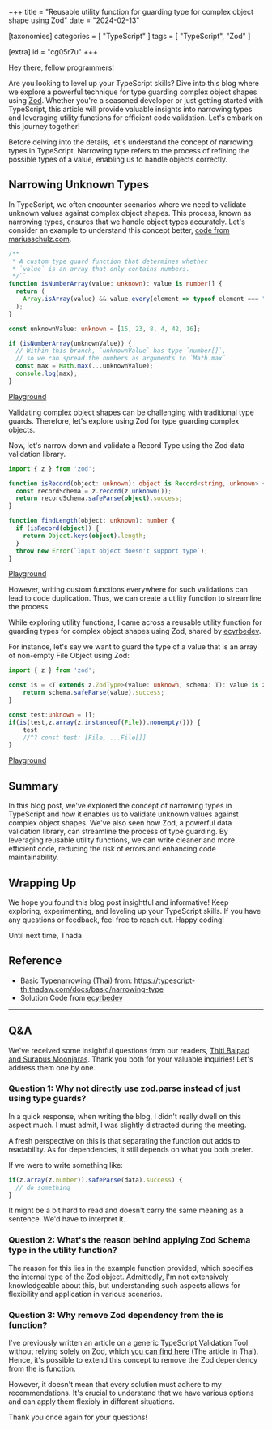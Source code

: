 +++
title = "Reusable utility function for guarding type for complex object shape using Zod"
date = "2024-02-13"

[taxonomies]
categories = [ "TypeScript" ]
tags = [ "TypeScript", "Zod" ]

[extra]
id = "cg05r7u"
+++

Hey there, fellow programmers!

Are you looking to level up your TypeScript skills? Dive into this blog where we explore a powerful technique for type guarding complex object shapes using [Zod](https://zod.dev/). Whether you're a seasoned developer or just getting started with TypeScript, this article will provide valuable insights into narrowing types and leveraging utility functions for efficient code validation. Let's embark on this journey together!

Before delving into the details, let's understand the concept of narrowing types in TypeScript. Narrowing type refers to the process of refining the possible types of a value, enabling us to handle objects correctly.


## Narrowing Unknown Types
In TypeScript, we often encounter scenarios where we need to validate unknown values against complex object shapes. This process, known as narrowing types, ensures that we handle object types accurately. Let's consider an example to understand this concept better, [code from mariusschulz.com](https://mariusschulz.com/blog/the-unknown-type-in-typescript).

```typescript
/**
 * A custom type guard function that determines whether
 * `value` is an array that only contains numbers.
 */``
function isNumberArray(value: unknown): value is number[] {
  return (
    Array.isArray(value) && value.every(element => typeof element === "number")
  );
}

const unknownValue: unknown = [15, 23, 8, 4, 42, 16];

if (isNumberArray(unknownValue)) {
  // Within this branch, `unknownValue` has type `number[]`,
  // so we can spread the numbers as arguments to `Math.max`
  const max = Math.max(...unknownValue);
  console.log(max);
}
```

[Playground](https://www.typescriptlang.org/play?#code/GYVwdgxgLglg9mABDAzgORAWwEYFMBOAgvvgIYCeAFAG6kA2IuAXIuANZhwDuYAlC7Qa5kKRGCx58AbQC6iAN4AoRIny4oIfEkrKViYmXIA6VAYo16jXogBkNxIMZHc1AlVx1cmXGCiIAvAB8iFDkAA64cMCIHl4+fv6JiABE4jgEyby6vADcigC+iooQCCh+7Jw8AGqWzKxgHNxI-ohSAIwArAA0iABMAMw9ABw9ACxjvT1tAGwyeYow0ZSoGOlEJOYVTTVCvNZKKgD0h4gA6jBQABYwSFeoiNhkkJc9AAZb1bWviJekoqERRCvNKSWSvLq6Y6IFBwRBcYQQUhIFBhNSkAAmIUuwhBBFEf0QpHwAHMsPF-rDXgBZUhXIyYUgAD1euhKYDKiAZjICiBpdK5lCMQo+YB2VjyKjZMM8RjocGJlC5uQKQA)

Validating complex object shapes can be challenging with traditional type guards. Therefore, let's explore using Zod for type guarding complex objects.

Now, let's narrow down and validate a Record Type using the Zod data validation library.

```typescript
import { z } from 'zod';

function isRecord(object: unknown): object is Record<string, unknown> {
  const recordSchema = z.record(z.unknown());
  return recordSchema.safeParse(object).success;
}

function findLength(object: unknown): number {
  if (isRecord(object)) {
    return Object.keys(object).length;
  }
  throw new Error(`Input object doesn't support type`);
}
```

[Playground](https://www.typescriptlang.org/play?#code/JYWwDg9gTgLgBAbzgLzgXzgMyhEcDkyEAJvgNwBQFmArgHYDGMwEdcwAzgEoCmD0xABQQARgCs+MAFxx6AazoQA7nQCUM0RKbsOcXvyjEAPBxhRgdAOYAaWXQXK6APkQU4cfnVNwofAQGUGAAseEABDOABeFAA6XwMhZBj5RRVBVVVKd18YGig2eIDg0LCYjjDMHgAFMKgOHmFxSVUymgYGHg4OSjQqWkZmViwLYgAZHisYIMataTsHFXU4OhoQER4oV3dgTDhBTn0BGebVLfcfHlz8uAB5JqYYuR4ATw5jphaAGwnLKaz0NxwKY4JTLHiggCiUBwUEEAAMAJJ0MA0eCaSRwYgQTp0fDwDg0MCQWBA55gHhwzIUNBAA)
 
However, writing custom functions everywhere for such validations can lead to code duplication. Thus, we can create a utility function to streamline the process.

While exploring utility functions, I came across a reusable utility function for guarding types for complex object shapes using Zod, shared by [ecyrbedev](https://twitter.com/ecyrbedev/status/1757318655799414830).

For instance, let's say we want to guard the type of a value that is an array of non-empty File Object using Zod:

```typescript
import { z } from 'zod';

const is = <T extends z.ZodType>(value: unknown, schema: T): value is z.output<T> => {
    return schema.safeParse(value).success;
}

const test:unknown = [];
if(is(test,z.array(z.instanceof(File)).nonempty())) {
    test
    //^? const test: [File, ...File[]]
}
```

[Playground](https://www.typescriptlang.org/play?#code/JYWwDg9gTgLgBAbzgLzgXzgMyhEcDkyEAJvgNwBQFAxhAHYDO8wDcAvHADwAqcApgA8YfOsVbIAdAC0S3AJ5g+APgAUANwCGAGwCufAFxwddANZ0IAdzoAaOA2oALPiA2HuASkObdfOCxQSEDowYME8SuwRCBRwsXBQfDA6UHR2js4aEgwamHwAChpQDHzq2nruWTrU1HwMDJRoVLSM8MJM+sZmlqkcANoAupTAmCosKm0w1pKFUBpyKpLALRp0NRAjAGLAWnzuFeZ0zmAw83vuiDFxE5exAPS3AHoA-BSNQA)

## Summary
In this blog post, we've explored the concept of narrowing types in TypeScript and how it enables us to validate unknown values against complex object shapes. We've also seen how Zod, a powerful data validation library, can streamline the process of type guarding. By leveraging reusable utility functions, we can write cleaner and more efficient code, reducing the risk of errors and enhancing code maintainability.

## Wrapping Up
We hope you found this blog post insightful and informative! Keep exploring, experimenting, and leveling up your TypeScript skills. If you have any questions or feedback, feel free to reach out. Happy coding!

Until next time,
Thada

## Reference
- Basic Typenarrowing (Thai) from: https://typescript-th.thadaw.com/docs/basic/narrowing-type
- Solution Code from [ecyrbedev](https://twitter.com/ecyrbedev/status/1757318655799414830)

---

## Q&A

We've received some insightful questions from our readers, [Thiti Baipad and Surapus Moonjaras](https://www.facebook.com/photo?fbid=885491666913829&set=a.486562490140084). Thank you both for your valuable inquiries! Let's address them one by one.

### Question 1: Why not directly use zod.parse instead of just using type guards?
In a quick response, when writing the blog, I didn't really dwell on this aspect much. I must admit, I was slightly distracted during the meeting.

A fresh perspective on this is that separating the function out adds to readability. As for dependencies, it still depends on what you both prefer.

If we were to write something like:

```typescript
if(z.array(z.number)).safeParse(data).success) {
  // do something 
}
```

It might be a bit hard to read and doesn't carry the same meaning as a sentence. We'd have to interpret it.

### Question 2: What's the reason behind applying Zod Schema type in the utility function?
The reason for this lies in the example function provided, which specifies the internal type of the Zod object. Admittedly, I'm not extensively knowledgeable about this, but understanding such aspects allows for flexibility and application in various scenarios.

### Question 3: Why remove Zod dependency from the is function?
I've previously written an article on a generic TypeScript Validation Tool without relying solely on Zod, which [you can find here](https://www.thadaw.com/s/z8daujr/) (The article in Thai). Hence, it's possible to extend this concept to remove the Zod dependency from the is function.

However, it doesn't mean that every solution must adhere to my recommendations. It's crucial to understand that we have various options and can apply them flexibly in different situations.

Thank you once again for your questions!
